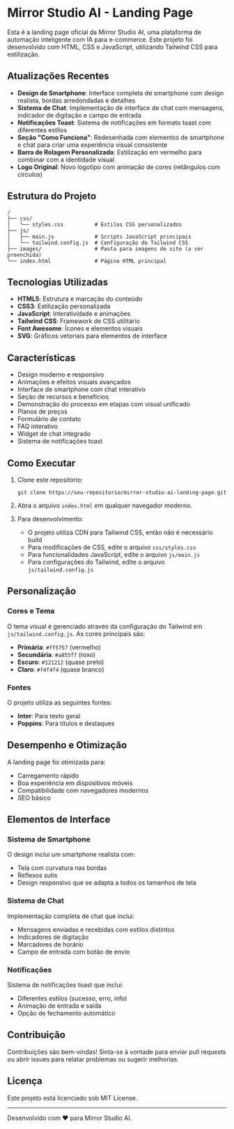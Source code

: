 # Mirror Studio AI - Landing Page

Esta é a landing page oficial da Mirror Studio AI, uma plataforma de automação inteligente com IA para e-commerce. Este projeto foi desenvolvido com HTML, CSS e JavaScript, utilizando Tailwind CSS para estilização.

## Atualizações Recentes

- **Design de Smartphone**: Interface completa de smartphone com design realista, bordas arredondadas e detalhes
- **Sistema de Chat**: Implementação de interface de chat com mensagens, indicador de digitação e campo de entrada
- **Notificações Toast**: Sistema de notificações em formato toast com diferentes estilos
- **Seção "Como Funciona"**: Redesenhada com elementos de smartphone e chat para criar uma experiência visual consistente
- **Barra de Rolagem Personalizada**: Estilização em vermelho para combinar com a identidade visual
- **Logo Original**: Novo logotipo com animação de cores (retângulos com círculos)

## Estrutura do Projeto

```
/
├── css/
│   └── styles.css          # Estilos CSS personalizados
├── js/
│   ├── main.js             # Scripts JavaScript principais
│   └── tailwind.config.js  # Configuração do Tailwind CSS
├── images/                 # Pasta para imagens do site (a ser preenchida)
└── index.html              # Página HTML principal
```

## Tecnologias Utilizadas

- **HTML5**: Estrutura e marcação do conteúdo
- **CSS3**: Estilização personalizada
- **JavaScript**: Interatividade e animações
- **Tailwind CSS**: Framework de CSS utilitário
- **Font Awesome**: Ícones e elementos visuais
- **SVG**: Gráficos vetoriais para elementos de interface

## Características

- Design moderno e responsivo
- Animações e efeitos visuais avançados
- Interface de smartphone com chat interativo
- Seção de recursos e benefícios
- Demonstração do processo em etapas com visual unificado
- Planos de preços
- Formulário de contato
- FAQ interativo
- Widget de chat integrado
- Sistema de notificações toast

## Como Executar

1. Clone este repositório:

   ```
   git clone https://seu-repositorio/mirror-studio-ai-landing-page.git
   ```

2. Abra o arquivo `index.html` em qualquer navegador moderno.

3. Para desenvolvimento:
   - O projeto utiliza CDN para Tailwind CSS, então não é necessário build
   - Para modificações de CSS, edite o arquivo `css/styles.css`
   - Para funcionalidades JavaScript, edite o arquivo `js/main.js`
   - Para configurações do Tailwind, edite o arquivo `js/tailwind.config.js`

## Personalização

### Cores e Tema

O tema visual é gerenciado através da configuração do Tailwind em `js/tailwind.config.js`. As cores principais são:

- **Primária**: `#ff5757` (vermelho)
- **Secundária**: `#a855f7` (roxo)
- **Escuro**: `#121212` (quase preto)
- **Claro**: `#f4f4f4` (quase branco)

### Fontes

O projeto utiliza as seguintes fontes:

- **Inter**: Para texto geral
- **Poppins**: Para títulos e destaques

## Desempenho e Otimização

A landing page foi otimizada para:

- Carregamento rápido
- Boa experiência em dispositivos móveis
- Compatibilidade com navegadores modernos
- SEO básico

## Elementos de Interface

### Sistema de Smartphone

O design inclui um smartphone realista com:

- Tela com curvatura nas bordas
- Reflexos sutis
- Design responsivo que se adapta a todos os tamanhos de tela

### Sistema de Chat

Implementação completa de chat que inclui:

- Mensagens enviadas e recebidas com estilos distintos
- Indicadores de digitação
- Marcadores de horário
- Campo de entrada com botão de envio

### Notificações

Sistema de notificações toast que inclui:

- Diferentes estilos (sucesso, erro, info)
- Animação de entrada e saída
- Opção de fechamento automático

## Contribuição

Contribuições são bem-vindas! Sinta-se à vontade para enviar pull requests ou abrir issues para relatar problemas ou sugerir melhorias.

## Licença

Este projeto está licenciado sob MIT License.

---

Desenvolvido com ❤️ para Mirror Studio AI.
